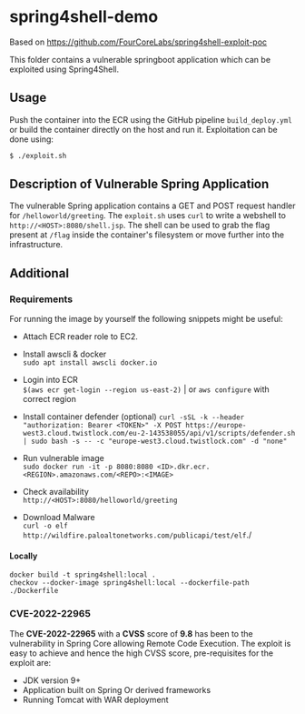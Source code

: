 # spring4shell-demo
Based on https://github.com/FourCoreLabs/spring4shell-exploit-poc

This folder contains a vulnerable springboot application which can be exploited using Spring4Shell.

## Usage
Push the container into the ECR using the GitHub pipeline `build_deploy.yml` or build the container directly on the host and run it. Exploitation can be done using:
```bash
$ ./exploit.sh
```

## Description of Vulnerable Spring Application

The vulnerable Spring application contains a GET and POST request handler for `/helloworld/greeting`. The `exploit.sh` uses `curl` to write a webshell to `http://<HOST>:8080/shell.jsp`. The shell can be used to grab the flag present at `/flag` inside the container's filesystem or move further into the infrastructure.

## Additional

### Requirements
For running the image by yourself the following snippets might be useful:
- Attach ECR reader role to EC2.
- Install awscli & docker  
`sudo apt install awscli docker.io`
- Login into ECR  
`$(aws ecr get-login --region us-east-2)` | or `aws configure` with correct region
- Install container defender (optional)
`curl -sSL -k --header "authorization: Bearer <TOKEN>" -X POST https://europe-west3.cloud.twistlock.com/eu-2-143538055/api/v1/scripts/defender.sh  | sudo bash -s -- -c "europe-west3.cloud.twistlock.com" -d "none"    `
- Run vulnerable image  
`sudo docker run -it -p 8080:8080 <ID>.dkr.ecr.<REGION>.amazonaws.com/<REPO>:<IMAGE>`
- Check availability  
`http://<HOST>:8080/helloworld/greeting`

- Download Malware  
`curl -o elf http://wildfire.paloaltonetworks.com/publicapi/test/elf`./

#### Locally
```
docker build -t spring4shell:local .
checkov --docker-image spring4shell:local --dockerfile-path ./Dockerfile
```
### CVE-2022-22965

The **CVE-2022-22965** with a **CVSS** score of **9.8** has been to the vulnerability in Spring Core allowing Remote Code Execution. The exploit is easy to achieve and hence the high CVSS score, pre-requisites for the exploit are:

- JDK version 9+
- Application built on Spring Or derived frameworks
- Running Tomcat with WAR deployment
